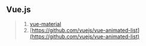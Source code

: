 ## Vue.js

> 1. [vue-material](https://marcosmoura.github.io/vue-material/#/)
> 2. [https://github.com/vuejs/vue-animated-list](https://github.com/vuejs/vue-animated-list)
